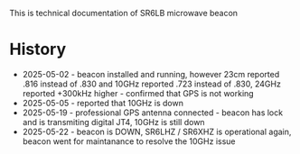This is technical documentation of SR6LB microwave beacon


# History

+ 2025-05-02 - beacon installed and running, however 23cm reported .816 instead of .830 and 10GHz reported .723 instead of .830, 24GHz reported +300kHz higher - confirmed that GPS is not working
+ 2025-05-05 - reported that 10GHz is down
+ 2025-05-19 - professional GPS antenna connected - beacon has lock and is transmiting digital JT4, 10GHz is still down
+ 2025-05-22 - beacon is DOWN, SR6LHZ / SR6XHZ is operational again, beacon went for maintanance to resolve the 10GHz issue


